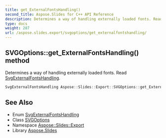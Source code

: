 ```yaml
---
title: get_ExternalFontsHandling()
second_title: Aspose.Slides for C++ API Reference
description: Determines a way of handling externally loaded fonts. Read SvgExternalFontsHandling.
type: docs
weight: 287
url: /aspose.slides.export/svgoptions/get_externalfontshandling/
---
```

## SVGOptions::get_ExternalFontsHandling() method


Determines a way of handling externally loaded fonts. Read [SvgExternalFontsHandling](../../svgexternalfontshandling/).

```cpp
SvgExternalFontsHandling Aspose::Slides::Export::SVGOptions::get_ExternalFontsHandling() override
```

## See Also

* Enum [SvgExternalFontsHandling](../../svgexternalfontshandling/)
* Class [SVGOptions](../)
* Namespace [Aspose::Slides::Export](../../)
* Library [Aspose.Slides](../../../)